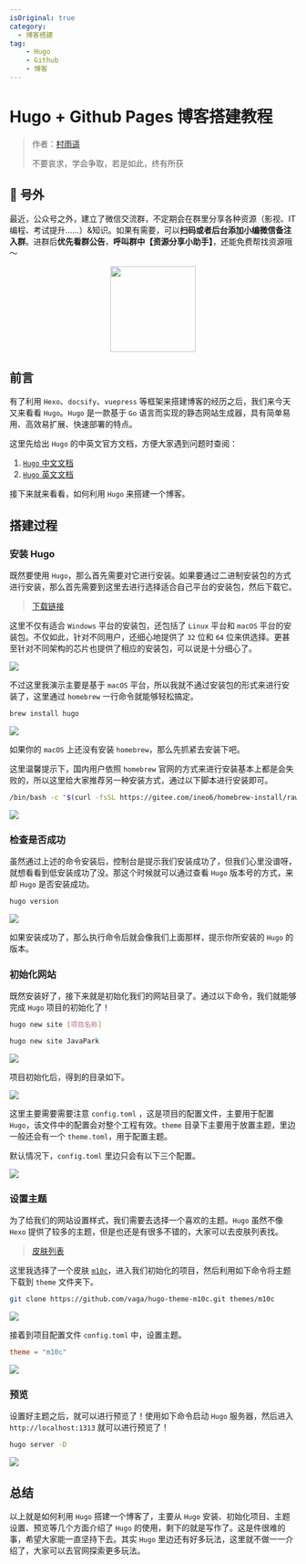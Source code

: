 ```yaml
---
isOriginal: true
category:
  - 博客搭建
tag:
    - Hugo
    - Github
    - 博客
---
```


# Hugo + Github Pages 博客搭建教程

> 作者：[村雨遥](https://github.com/cunyu1943)
> 
> 不要哀求，学会争取，若是如此，终有所获
> 
>

## 🎈 号外

最近，公众号之外，建立了微信交流群，不定期会在群里分享各种资源（影视、IT 编程、考试提升……）&知识。如果有需要，可以**扫码或者后台添加小编微信备注入群**。进群后**优先看群公告**，**呼叫群中【资源分享小助手】**，还能免费帮找资源哦～

<center>
<img src="/contact/wxgroup.jpg" width="150"> 
</center>

## 前言

有了利用 `Hexo`、`docsify`、`vuepress` 等框架来搭建博客的经历之后，我们来今天又来看看 `Hugo`。`Hugo` 是一款基于 `Go` 语言而实现的静态网站生成器，具有简单易用、高效易扩展、快速部署的特点。

这里先给出 `Hugo` 的中英文官方文档，方便大家遇到问题时查阅：

1.   [`Hugo` 中文文档](https://www.gohugo.org/)
2.   [`Hugo` 英文文档](https://gohugo.io/documentation/)

接下来就来看看，如何利用 `Hugo` 来搭建一个博客。

## 搭建过程

### 安装 Hugo

既然要使用 `Hugo`，那么首先需要对它进行安装。如果要通过二进制安装包的方式进行安装，那么首先需要到这里去进行选择适合自己平台的安装包，然后下载它。

>   [下载链接](https://github.com/gohugoio/hugo/releases)

这里不仅有适合 `Windows` 平台的安装包，还包括了 `Linux` 平台和 `macOS` 平台的安装包。不仅如此，针对不同用户，还细心地提供了 `32` 位和 `64` 位来供选择。更甚至针对不同架构的芯片也提供了相应的安装包，可以说是十分细心了。

![](assets/20220611-hugo/d129c163bfb14533ad38844607808030.webp)

不过这里我演示主要是基于 `macOS` 平台，所以我就不通过安装包的形式来进行安装了，这里通过 `homebrew` 一行命令就能够轻松搞定。

```sh
brew install hugo
```

![](assets/20220611-hugo/d2ab8bfcb35a4b65b08a80fb15047b25.webp)

如果你的 `macOS` 上还没有安装 `homebrew`，那么先抓紧去安装下吧。

这里温馨提示下，国内用户依照 `homebrew` 官网的方式来进行安装基本上都是会失败的，所以这里给大家推荐另一种安装方式，通过以下脚本进行安装即可。

```sh
/bin/bash -c "$(curl -fsSL https://gitee.com/ineo6/homebrew-install/raw/master/install.sh)"
```

![](assets/20220611-hugo/6122b0668d65457d98601503ce079660.webp)

### 检查是否成功

虽然通过上述的命令安装后，控制台是提示我们安装成功了，但我们心里没谱呀，就想看看到低安装成功了没。那这个时候就可以通过查看 `Hugo` 版本号的方式，来却 `Hugo` 是否安装成功。

```sh
hugo version
```

![](assets/20220611-hugo/33ac00bbeecb40a4b9d8c9ac2f8d845a.webp)

如果安装成功了，那么执行命令后就会像我们上面那样，提示你所安装的 `Hugo` 的版本。

### 初始化网站

既然安装好了，接下来就是初始化我们的网站目录了。通过以下命令，我们就能够完成 `Hugo` 项目的初始化了！

```sh
hugo new site [项目名称]
```

```sh
hugo new site JavaPark
```

![](assets/20220611-hugo/65a1e46ad4944cf88da661fdaa64e27e.webp)

项目初始化后，得到的目录如下。

![](assets/20220611-hugo/28806f5981a5420c9000e5ec1a3d5794.webp)

这里主要需要需要注意 `config.toml` ，这是项目的配置文件，主要用于配置 `Hugo`，该文件中的配置会对整个工程有效。`theme` 目录下主要用于放置主题，里边一般还会有一个 `theme.toml`，用于配置主题。

默认情况下，`config.toml` 里边只会有以下三个配置。

![](assets/20220611-hugo/e45101bacfe645d681b9445223e2558c.webp)

### 设置主题

为了给我们的网站设置样式，我们需要去选择一个喜欢的主题。`Hugo` 虽然不像 `Hexo` 提供了较多的主题，但是也还是有很多不错的，大家可以去皮肤列表找。

>   [皮肤列表](https://themes.gohugo.io/)

这里我选择了一个皮肤 [`m10c`](https://themes.gohugo.io/themes/hugo-theme-m10c/)，进入我们初始化的项目，然后利用如下命令将主题下载到 `theme` 文件夹下。

```sh
git clone https://github.com/vaga/hugo-theme-m10c.git themes/m10c
```

![](assets/20220611-hugo/f263ad2e4ba943089bc164f3ffa1028d.webp)

接着到项目配置文件 `config.toml` 中，设置主题。

```toml
theme = "m10c"
```

![](assets/20220611-hugo/5d23f2e7cafe49b5adcf4d605ee60209.webp)

### 预览

设置好主题之后，就可以进行预览了！使用如下命令启动 `Hugo` 服务器，然后进入 `http://localhost:1313` 就可以进行预览了！

```sh
hugo server -D
```

![](assets/20220611-hugo/ce1fbd19b3bf45bbaa86b66d171c5921.webp)

## 总结

以上就是如何利用 `Hugo` 搭建一个博客了，主要从 `Hugo` 安装、初始化项目、主题设置、预览等几个方面介绍了 `Hugo` 的使用，剩下的就是写作了。这是件很难的事，希望大家能一直坚持下去。其实 `Hugo` 里边还有好多玩法，这里就不做一一介绍了，大家可以去官网探索更多玩法。